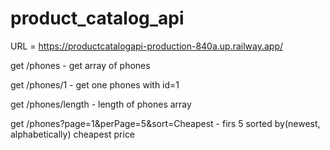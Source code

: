 # product_catalog_api

URL = https://productcatalogapi-production-840a.up.railway.app/

get /phones - get array of phones

get /phones/1 - get one phones with id=1

get /phones/length - length of phones array

get /phones?page=1&perPage=5&sort=Cheapest - firs 5 sorted by(newest, alphabetically) cheapest price
